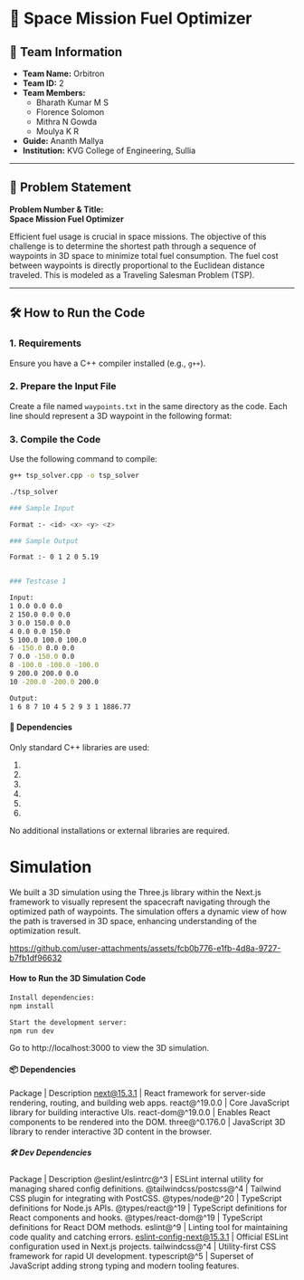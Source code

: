 # 🚀 Space Mission Fuel Optimizer

## 👥 Team Information
- **Team Name:** Orbitron  
- **Team ID:** 2 
- **Team Members:**
  - Bharath Kumar M S  
  - Florence Solomon  
  - Mithra N Gowda  
  - Moulya K R  
- **Guide:** Ananth Mallya  
- **Institution:** KVG College of Engineering, Sullia

---

## 🧩 Problem Statement

**Problem Number & Title:**  
**Space Mission Fuel Optimizer**

Efficient fuel usage is crucial in space missions. The objective of this challenge is to determine the shortest path through a sequence of waypoints in 3D space to minimize total fuel consumption. The fuel cost between waypoints is directly proportional to the Euclidean distance traveled. This is modeled as a Traveling Salesman Problem (TSP).

---

## 🛠️ How to Run the Code

### 1. Requirements
Ensure you have a C++ compiler installed (e.g., `g++`).

### 2. Prepare the Input File
Create a file named `waypoints.txt` in the same directory as the code. Each line should represent a 3D waypoint in the following format:


### 3. Compile the Code
Use the following command to compile:

```bash
g++ tsp_solver.cpp -o tsp_solver

./tsp_solver

### Sample Input 

Format :- <id> <x> <y> <z>

### Sample Output

Format :- 0 1 2 0 5.19


### Testcase 1

Input:
1 0.0 0.0 0.0
2 150.0 0.0 0.0
3 0.0 150.0 0.0
4 0.0 0.0 150.0
5 100.0 100.0 100.0
6 -150.0 0.0 0.0
7 0.0 -150.0 0.0
8 -100.0 -100.0 -100.0
9 200.0 200.0 0.0
10 -200.0 -200.0 200.0

Output:
1 6 8 7 10 4 5 2 9 3 1 1886.77
```

#### 🧾 Dependencies
Only standard C++ libraries are used:
1. <iostream>
2. <fstream>
3. <vector>
4. <cmath>
5. <algorithm>
6. <limits>
No additional installations or external libraries are required.


# Simulation

We built a 3D simulation using the Three.js library within the Next.js framework to visually represent the spacecraft navigating through the optimized path of waypoints. The simulation offers a dynamic view of how the path is traversed in 3D space, enhancing understanding of the optimization result.


https://github.com/user-attachments/assets/fcb0b776-e1fb-4d8a-9727-b7fb1df96632

#### How to Run the 3D Simulation Code

```bash
Install dependencies:
npm install

Start the development server:
npm run dev
```

Go to http://localhost:3000 to view the 3D simulation.

#### 📦 Dependencies

Package | Description
next@15.3.1 | React framework for server-side rendering, routing, and building web apps.
react@^19.0.0 | Core JavaScript library for building interactive UIs.
react-dom@^19.0.0 | Enables React components to be rendered into the DOM.
three@^0.176.0 | JavaScript 3D library to render interactive 3D content in the browser.

##### 🛠️ Dev Dependencies

Package | Description
@eslint/eslintrc@^3 | ESLint internal utility for managing shared config definitions.
@tailwindcss/postcss@^4 | Tailwind CSS plugin for integrating with PostCSS.
@types/node@^20 | TypeScript definitions for Node.js APIs.
@types/react@^19 | TypeScript definitions for React components and hooks.
@types/react-dom@^19 | TypeScript definitions for React DOM methods.
eslint@^9 | Linting tool for maintaining code quality and catching errors.
eslint-config-next@15.3.1 | Official ESLint configuration used in Next.js projects.
tailwindcss@^4 | Utility-first CSS framework for rapid UI development.
typescript@^5 | Superset of JavaScript adding strong typing and modern tooling features.
